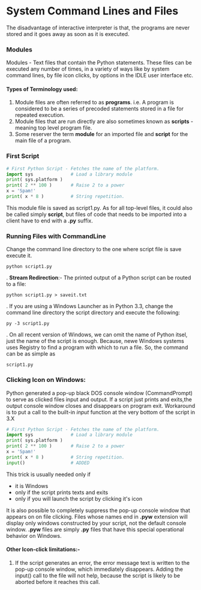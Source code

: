 # System Command Lines and Files

The disadvantage of interactive interpreter is that, the programs are never stored and it goes away as soon as it is executed. 

### Modules
Modules - Text files that contain the Python statements. These files can be executed any number of times, in a variety of ways like by system command lines, by file icon clicks, by options in the IDLE user interface etc.

#### Types of Terminology used:
1. Module files are often referred to as __programs__. i.e. A program is considered to be a series of precoded statements stored in a file for repeated execution.
2. Module files that are run directly are also sometimes known as __scripts__ - meaning top level program file.
3. Some reserver the term __module__ for an imported file and __script__ for the main file of a program.


### First Script

```Python
# First Python Script - Fetches the name of the platform.
import sys              # Load a library module
print( sys.platform )
print( 2 ** 100 )       # Raise 2 to a power
x = 'Spam!'
print( x * 8 )          # String repetition.
```

This module file is saved as script1.py. As for all top-level files, it could also be called simply __script__, but files of code that needs to be imported into a client have to end with a __.py__ suffix.

### Running Files with CommandLine
Change the command line directory to the one where script file is save execute it.
```
python script1.py
```
. __Stream Redirection__:- The printed output of a Python script can be routed to a file: 
  ```
  python script1.py > saveit.txt
  ```
. If you are using a Windows Launcher as in Python 3.3, change the command line directory the script directory and execute the following:
  ```
  py -3 script1.py
  ```
 . On all recent version of Windows, we can omit the name of Python itsel, just the name of the script is enough. Because, newe Windows systems uses Registry to find a program with which to run a file. So, the command can be as simple as
 ```
 script1.py
 ```
### Clicking Icon on Windows:
Python generated a pop-up black DOS console window (CommandPrompt) to serve as clicked files input and output. If a script just prints and exits,the output console window closes and disappears on program exit.
Workaround is to put a call to the built-in _input_ function at the very bottom of the script in 3.X
```Python
# First Python Script - Fetches the name of the platform.
import sys              # Load a library module
print( sys.platform )
print( 2 ** 100 )       # Raise 2 to a power
x = 'Spam!'
print( x * 8 )          # String repetition.
input()                 # ADDED
```

This trick is usually needed only if 
  - it is Windows
  - only if the script prints texts and exits
  - only if you will launch the script by clicking it's icon
  
It is also possible to completely suppress the pop-up console window that appears on on file clicking. Files whose names end in __.pyw__ extension will display only windows constructed by your script, not the default console window. __.pyw__ files are simply __.py__ files that have this special operational behavior on Windows. 
  
  #### Other Icon-click limitations:-
  1. If the script generates an error, the error message text is written to the pop-up console window, which immediately disappears. Adding the input() call to the file will not help, because the script is likely to be aborted before it reaches this call.
 
